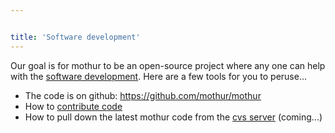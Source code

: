 ```yaml
---


title: 'Software development'
---
```

Our goal is for mothur to be an open-source project where any one can
help with the [software development](software_development).
Here are a few tools for you to peruse\...

-   The code is on github: <https://github.com/mothur/mothur>
-   How to [contribute code](contribute_code)
-   How to pull down the latest mothur code from the [cvs
    server](cvs_server) (coming\...)
